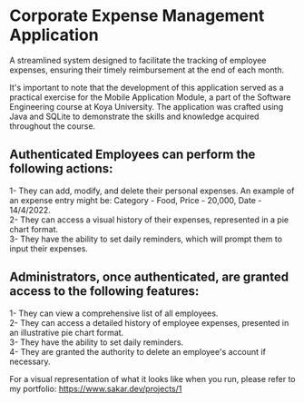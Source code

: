 # Corporate Expense Management Application
A streamlined system designed to facilitate the tracking of employee expenses, ensuring their timely reimbursement at the end of each month.

It's important to note that the development of this application served as a practical exercise for the Mobile Application Module, a part of the Software Engineering course at Koya University. The application was crafted using Java and SQLite to demonstrate the skills and knowledge acquired throughout the course.

## Authenticated Employees can perform the following actions:
1- They can add, modify, and delete their personal expenses. An example of an expense entry might be: Category - Food, Price - 20,000, Date - 14/4/2022. <br />
2- They can access a visual history of their expenses, represented in a pie chart format. <br />
3- They have the ability to set daily reminders, which will prompt them to input their expenses.

## Administrators, once authenticated, are granted access to the following features:
1- They can view a comprehensive list of all employees. <br />
2- They can access a detailed history of employee expenses, presented in an illustrative pie chart format. <br />
3- They have the ability to set daily reminders. <br />
4- They are granted the authority to delete an employee's account if necessary. <br />

For a visual representation of what it looks like when you run, please refer to my portfolio:
https://www.sakar.dev/projects/1
